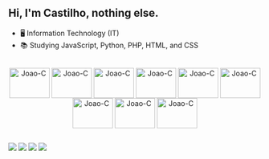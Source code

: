 ## Hi, I'm Castilho, nothing else.
  
- 🖥️ Information Technology (IT)
- 📚 Studying JavaScript, Python, PHP, HTML, and CSS

<div align="center" style="display: inline_block"><br>

  <img align="center" alt="Joao-C" height="60" width="80" src="https://cdn.jsdelivr.net/gh/devicons/devicon@latest/icons/javascript/javascript-original.svg" />

  <img align="center" alt="Joao-C" height="60" width="80" src="https://cdn.jsdelivr.net/gh/devicons/devicon/icons/python/python-original.svg" />

  <img align="center" alt="Joao-C" height="60" width="80" src="https://cdn.jsdelivr.net/gh/devicons/devicon/icons/php/php-original.svg" />
          
  <img align="center" alt="Joao-C" height="60" width="80" src="https://cdn.jsdelivr.net/gh/devicons/devicon@latest/icons/mysql/mysql-original.svg" />
  
  <img align="center" alt="Joao-C" height="60" width="80" src="https://cdn.jsdelivr.net/gh/devicons/devicon/icons/html5/html5-original.svg" />

  <img align="center" alt="Joao-C" height="60" width="80" src="https://cdn.jsdelivr.net/gh/devicons/devicon/icons/css3/css3-original.svg" />

  <img align="center" alt="Joao-C" height="60" width="80" src="https://cdn.jsdelivr.net/gh/devicons/devicon@latest/icons/jquery/jquery-original.svg" />

  <img align="center" alt="Joao-C" height="60" width="80" src="https://cdn.jsdelivr.net/gh/devicons/devicon@latest/icons/framework7/framework7-original.svg" />

  <img align="center" alt="Joao-C" height="60" width="80" src="https://cdn.jsdelivr.net/gh/devicons/devicon@latest/icons/bootstrap/bootstrap-original.svg" />


  
</div>

##

<div>
  <a href="https://instagram.com/joaocasstilho" target="_blank"><img src="https://img.shields.io/badge/-Instagram-%23E4405F?style=for-the-badge&logo=instagram&logoColor=white" target="_blank"></a>
  <a href="mailto:joaovictorcastilho1@gmail.com"><img src="https://img.shields.io/badge/-Gmail-%23333?style=for-the-badge&logo=gmail&logoColor=white" target="_blank"></a>
  <a href="https://www.linkedin.com/in/joao-victor-castilho" target="_blank"><img src="https://img.shields.io/badge/-LinkedIn-%230077B5?style=for-the-badge&logo=linkedin&logoColor=white" target="_blank"></a>
  <a href="https://discord.gg/KPMHZCHTSM" target="_blank"><img src="https://img.shields.io/badge/Discord-7289DA?style=for-the-badge&logo=discord&logoColor=white" target="_blank"></a>
</div>
